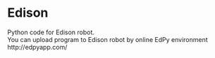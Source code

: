 <h1>Edison</h1>
<p>Python code for Edison robot. <br> You can upload program to Edison robot by online EdPy environment http://edpyapp.com/</p>
